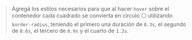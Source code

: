 > Agregá los estilos necesarios para que al hacer `hover` sobre el contenedor cada cuadrado se convierta en círculo :white_circle: utilizando `border-radius`, teniendo el primero una duración de `0.3s`, el segundo de `0.6s`, el tercero de `0.9s` y el cuarto de `1.2s`.